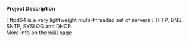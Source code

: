 **Project Description** 

Tftpd64 is a very lightweight multi-threaded set of servers : TFTP, DNS, SNTP, SYSLOG and DHCP.  
More info on the [wiki page](https://github.com/phjounin/tftpd64/wiki)
